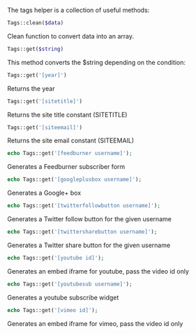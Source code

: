 The tags helper is a collection of useful methods:

```php
Tags::clean($data)
```
Clean function to convert data into an array.

```php
Tags::get($string)
```
This method converts the $string depending on the condition:

```php
Tags::get('[year]')
```
Returns the year

```php
Tags::get('[sitetitle]')
```
Returns the site title constant (SITETITLE)

```php
Tags::get('[siteemail]')
```
Returns the site email constant (SITEEMAIL)

```php
echo Tags::get('[feedburner username]');
```
Generates a Feedburner subscriber form

```php
echo Tags::get('[googleplusbox username]');
```

Generates a Google+ box
```php
echo Tags::get('[twitterfollowbutton username]');
```

Generates a Twitter follow button for the given username

```php
echo Tags::get('[twittersharebutton username]');
```
Generates a Twitter share button for the given username

```php
echo Tags::get('[youtube id]');
```

Generates an embed iframe for youtube, pass the video id only

```php
echo Tags::get('[youtubesub username]');
```
Generates a youtube subscribe widget

```php
echo Tags::get('[vimeo id]');
```
Generates an embed iframe for vimeo, pass the video id only